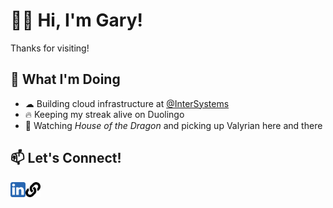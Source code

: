 # 👋🏼 Hi, I'm Gary!

Thanks for visiting!

## 🌱 What I'm Doing

- ☁ Building cloud infrastructure at [@InterSystems](https://intersystems.com)
- 🔥 Keeping my streak alive on Duolingo
- 🐲 Watching <em>House of the Dragon</em> and picking up Valyrian here and there

## 📫 Let's Connect!

<a href="https://www.linkedin.com/in/gary-nguyen-mit/">
	<img width="24" align="left"
		 alt="My LinkedIn profile"
		 src="https://raw.githubusercontent.com/Kasaract/Kasaract/master/icons/linkedin.svg">
</a>

<a href="https://garynguyen.com" >
	<img width="24" align="left"
		 alt="My Personal Portfolio"
		 src="https://raw.githubusercontent.com/Kasaract/Kasaract/master/icons/link.svg" />
</a>
